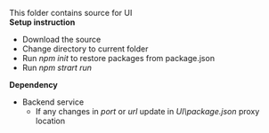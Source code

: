 This folder contains source for UI<br />
**Setup instruction**
* Download the source
* Change directory to current folder
* Run *npm init* to restore packages from package.json
* Run *npm strart run* 

**Dependency**
* Backend service 
  * If any changes in *port* or *url* update in *UI\package.json* proxy location
